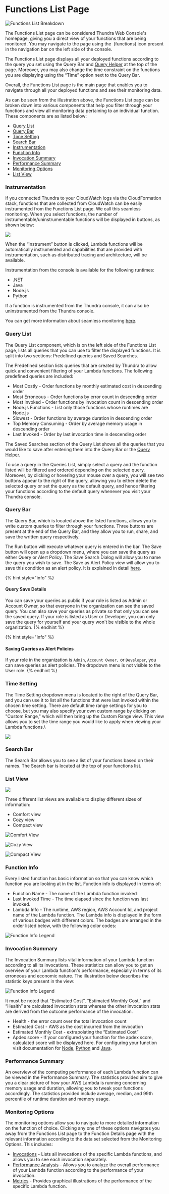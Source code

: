 # Functions List Page

![Functions List Breakdown](<../../.gitbook/assets/image (280).png>)

The Functions List page can be considered Thundra Web Console's homepage, giving you a direct view of your functions that are being monitored. You may navigate to the page using the <img src="../../.gitbook/assets/image (303).png" alt="" data-size="original"> (functions) icon present in the navigation bar on the left side of the console.

The Functions List page displays all your deployed functions according to the query you set using the Query Bar and [Query Helper](../query-helper/query-helper-for-functions.md) at the top of the page. Moreover, you may also change the time constraint on the functions you are displaying using the “Time” option next to the Query Bar.

Overall, the Functions List page is the main page that enables you to navigate through all your deployed functions and see their monitoring data.

As can be seen from the illustration above, the Functions List page can be broken down into various components that help you filter through your functions and view all monitoring data pertaining to an individual function. These components are as listed below:

* [Query List](./#query-list)
* [Query Bar](./#query-bar)
* [Time Setting](./#time-setting)
* [Search Bar](./#search-bar)
* [Instrumentation](./#instrumentation)
* [Function Info](./#function-info)
* [Invocation Summary](./#invocation-summary)
* [Performance Summary](./#performance-summary)
* [Monitoring Options](./#monitoring-options)
* [List View](./#list-view)

### Instrumentation

If you connected Thundra to your CloudWatch logs via the CloudFormation stack, functions that are collected from CloudWatch can be easily instrumented from the Functions List page. We call this seamless monitoring. When you select functions, the number of instrumentable/uninstrumentable functions will be displayed in buttons, as shown below:

![](<../../.gitbook/assets/image (235).png>)

When the “Instrument” button is clicked, Lambda functions will be automatically instrumented and capabilities that are provided with instrumentation, such as distributed tracing and architecture, will be available.

Instrumentation from the console is available for the following runtimes:

* .NET
* Java
* Node.js
* Python

If a function is instrumented from the Thundra console, it can also be uninstrumented from the Thundra console.

You can get more information about seamless monitoring [here](../../monitoring/seamless-monitoring.md).

### Query List

The Query List component, which is on the left side of the Functions List page, lists all queries that you can use to filter the displayed functions. It is split into two sections: Predefined queries and Saved Searches.

The Predefined section lists queries that are created by Thundra to allow quick and convenient filtering of your Lambda functions. The following predefined queries are included:

* Most Costly - Order functions by monthly estimated cost in descending order
* Most Erroneous - Order functions by error count in descending order
* Most Invoked - Order functions by invocation count in descending order
* Node.js Functions - List only those functions whose runtimes are Node.js
* Slowest - Order functions by average duration in descending order
* Top Memory Consuming - Order by average memory usage in descending order
* Last Invoked - Order by last invocation time in descending order

The Saved Searches section of the Query List shows all the queries that you would like to save after entering them into the Query Bar or the [Query Helper](../query-helper/query-helper-for-functions.md).

To use a query in the Queries List, simply select a query and the function listed will be filtered and ordered depending on the selected query. Moreover, by clicking or hovering your mouse over a query, you will see two buttons appear to the right of the query, allowing you to either delete the selected query or set the query as the default query, and hence filtering your functions according to the default query whenever you visit your Thundra console.

### Query Bar

The Query Bar, which is located above the listed functions, allows you to write custom queries to filter through your functions. Three buttons are present at the end of the Query Bar, and they allow you to run, share, and save the written query respectively.

The Run button will execute whatever query is entered in the bar. The Save button will open up a dropdown menu, where you can save the query as either Query or Alert Policy. The Save Search Dialog will allow you to name the query you wish to save. The Save as Alert Policy view will allow you to save this condition as an alert policy. It is explained in detail [here](../alerts-page/creating-editing-alert-policies.md).

{% hint style="info" %}
#### Query Save Details

You can save your queries as public if your role is listed as Admin or Account Owner, so that everyone in the organization can see the saved query. You can also save your queries as private so that only you can see the saved query. If your role is listed as User or Developer, you can only save the query for yourself and your query won't be visible to the whole organization.
{% endhint %}

{% hint style="info" %}
#### Saving Queries as Alert Policies

If your role in the organization is `Admin`, `Account Owner,` or `Developer`, you can save queries as alert policies. The dropdown menu is not visible to the User role.
{% endhint %}

### Time Setting

The Time Setting dropdown menu is located to the right of the Query Bar, and you can use it to list all the functions that were last invoked within the chosen time setting. There are default time range settings for you to choose, but you may also specify your own custom range by clicking on "Custom Range," which will then bring up the Custom Range view. This view allows you to set the time range you would like to apply when viewing your Lambda functions.\


![](<../../.gitbook/assets/image (53).png>)

### Search Bar

The Search Bar allows you to see a list of your functions based on their names. The Search bar is located at the top of your functions list.

### List View

![](<../../.gitbook/assets/image (268).png>)



Three different list views are available to display different sizes of information:

* Comfort view
* Cozy view
* Compact view

![Comfort View](<../../.gitbook/assets/image (127).png>)

![Cozy View](<../../.gitbook/assets/image (218).png>)

![Compact View](<../../.gitbook/assets/image (281).png>)

### Function Info

Every listed function has basic information so that you can know which function you are looking at in the list. Function info is displayed in terms of:

* Function Name - The name of the Lambda function invoked
* Last Invoked Time - The time elapsed since the function was last invoked.
* Lambda Info - The runtime, AWS region, AWS Account Id, and project name of the Lambda function. The Lambda info is displayed in the form of various badges with different colors. The badges are arranged in the order listed below, with the following color codes:

![Function Info Legend](<../../.gitbook/assets/image (1) (1).png>)

###

### Invocation Summary

The Invocation Summary lists vital information of your Lambda function according to all its invocations. These statistics can allow you to get an overview of your Lambda function's performance, especially in terms of its erroneous and economic nature. The illustration below describes the statistic keys present in the view:

![Function Info Legend](<../../.gitbook/assets/function badge.png>)



It must be noted that “Estimated Cost”, “Estimated Monthly Cost,” and “Health” are calculated invocation stats whereas the other invocation stats are derived from the outcome performance of the invocation.&#x20;

* Health - the error count over the total invocation count
* Estimated Cost - AWS as the cost incurred from the invocation
* Estimated Monthly Cost - extrapolating the “Estimated Cost”
* Apdex score - If your configured your function for the apdex score, calculated score will be displayed here. For configuring your function visit documentation for [Node](../../node.js/nodejs-configuration-options/agent-configurations.md#configuring-apdex-score), [Python](../../python/configuration-options/agent-configurations.md#configuring-apdex-score) and [Java](../../java/configuration-options/agent-configurations.md#configuring-apdex-score).

### Performance Summary

An overview of the computing performance of each Lambda function can be viewed in the Performance Summary. The statistics provided aim to give you a clear picture of how your AWS Lambda is running concerning memory usage and duration, allowing you to tweak your functions accordingly. The statistics provided include average, median, and 99th percentile of runtime duration and memory usage.

### Monitoring Options

The monitoring options allow you to navigate to more detailed information on the function of choice. Clicking any one of these options navigates you away from the Functions List page to the Function Details page with the relevant information according to the data set selected from the Monitoring Options. This includes:

* [Invocations](../function-details-page/invocation-tab.md) - Lists all invocations of the specific Lambda functions, and allows you to see each invocation separately.
* [Performance Analysis](../function-details-page/performance-analysis-tab.md) - Allows you to analyze the overall performance of your Lambda function according to the performance of your invocation.
* [Metrics](../function-details-page/metrics-tab.md) - Provides graphical illustrations of the performance of the specific Lambda function.
